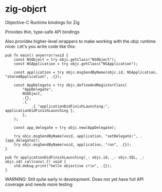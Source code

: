 # zig-objcrt

Objective-C Runtime bindings for Zig 

Provides thin, type-safe API bindings

Also provides higher-level wrappers to make working with the objc runtime nicer. Let's you write code like this:

```zig
pub fn main() anyerror!void {
    const NSObject = try objc.getClass("NSObject");
    const NSApplication = try objc.getClass("NSApplication");

    const application = try objc.msgSendByName(objc.id, NSApplication, "sharedApplication", .{});

    const AppDelegate = try objc.defineAndRegisterClass(
        "AppDelegate",
        NSObject,
        .{},
        .{
            .{ "applicationDidFinishLaunching:", applicationDidFinishLaunching },
        },
    );

    const app_delegate = try objc.new(AppDelegate);

    try objc.msgSendByName(void, application, "setDelegate:", .{app_delegate});
    try objc.msgSendByName(void, application, "run", .{});
}

pub fn applicationDidFinishLaunching(_: objc.id, _: objc.SEL, _: objc.id) callconv(.C) void {
    std.debug.print("hello objective c!\n", .{});
}
```

WARNING: Still quite early in development. Does not yet have full API coverage and needs more testing
